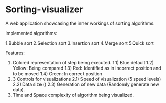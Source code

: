 # Sorting-visualizer

A web application showcasing the inner workings of sorting algorithms.

Implemented algorithms:

1.Bubble sort
2.Selection sort
3.Insertion sort
4.Merge sort
5.Quick sort

Features:

1. Colored representation of step being executed. 1.1) Blue:default 1.2) Yellow: Being compared 1.3) Red: Identified as in incorrect position and to be moved 1.4) Green: In correct position
2. 3 Controls for visualizations 2.1) Speed of visualization (5 speed levels) 2.2) Data size () 2.3) Generation of new data (Randomly generate new data).
3. Time and Space complexity of algorithm being visualized.
